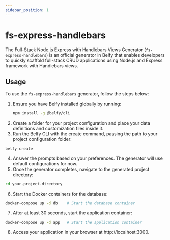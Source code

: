 ```yaml
---
sidebar_position: 1
---
```


# fs-express-handlebars

The Full-Stack Node.js Express with Handlebars Views Generator (`fs-express-handlebars`) is an official generator in Belfy that enables developers to quickly scaffold full-stack CRUD applications using Node.js and Express framework with Handlebars views.

## Usage

To use the `fs-express-handlebars` generator, follow the steps below:

1. Ensure you have Belfy installed globally by running:
   ```bash
   npm install -g @belfy/cli
2. Create a folder for your project configuration and place your data definitions and customization files inside it.
3. Run the Belfy CLI with the create command, passing the path to your project configuration folder:
```bash
belfy create
```
4. Answer the prompts based on your preferences. The generator will use default configurations for now.
5. Once the generator completes, navigate to the generated project directory:
```bash
cd your-project-directory
```
6. Start the Docker containers for the database:
```bash
docker-compose up -d db    # Start the database container
```
7. After at least 30 seconds, start the application container:
```bash
docker-compose up -d app   # Start the application container
```
8. Access your application in your browser at http://localhost:3000.

